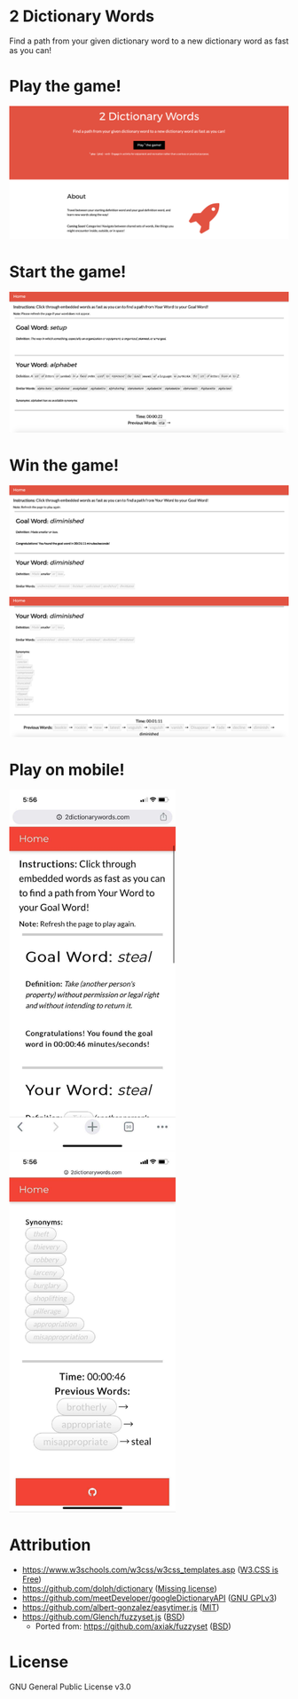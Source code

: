 # 2 Dictionary Words
Find a path from your given dictionary word to a new dictionary word as fast as you can!

# Play the game!
![homepage](https://raw.githubusercontent.com/AndrewDiMola/2-Dictionary-Words/master/demos/homepage.png)

# Start the game!
![startword](https://raw.githubusercontent.com/AndrewDiMola/2-Dictionary-Words/master/demos/startword.png)

# Win the game!
![goalword](https://raw.githubusercontent.com/AndrewDiMola/2-Dictionary-Words/master/demos/goalword.png)
![goalpath](https://raw.githubusercontent.com/AndrewDiMola/2-Dictionary-Words/master/demos/goalpath.png)

# Play on mobile!
<img src="https://raw.githubusercontent.com/AndrewDiMola/2-Dictionary-Words/master/demos/mobilegoalword.jpeg" alt="mobilegoalword" width="300" height="650"> <img src="https://raw.githubusercontent.com/AndrewDiMola/2-Dictionary-Words/master/demos/mobilegoalpath.jpeg" alt="mobilegoalpath" width="300" height="650">

# Attribution
* https://www.w3schools.com/w3css/w3css_templates.asp ([W3.CSS is Free](https://www.w3schools.com/w3css/))
* https://github.com/dolph/dictionary ([Missing license](https://github.com/dolph/dictionary/issues/1))
* https://github.com/meetDeveloper/googleDictionaryAPI ([GNU GPLv3](https://github.com/meetDeveloper/googleDictionaryAPI/blob/master/LICENSE))
* https://github.com/albert-gonzalez/easytimer.js ([MIT](https://github.com/albert-gonzalez/easytimer.js/blob/master/LICENSE.md))
* https://github.com/Glench/fuzzyset.js ([BSD](https://github.com/Glench/fuzzyset.js#license))
  * Ported from: https://github.com/axiak/fuzzyset ([BSD](https://github.com/axiak/fuzzyset#license))

# License
GNU General Public License v3.0
